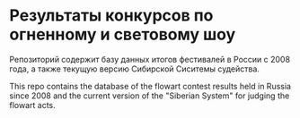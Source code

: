 # Результаты конкурсов по огненному и световому шоу

Репозиторий содержит базу данных итогов фестивалей в России с 2008 года, а также текущую версию Сибирской Сиситемы судейства.

This repo contains the database of the flowart contest results held in Russia since 2008 and the current version of the "Siberian System" for judging the flowart acts.
